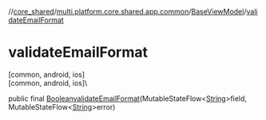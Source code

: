 //[core_shared](../../../index.md)/[multi.platform.core.shared.app.common](../index.md)/[BaseViewModel](index.md)/[validateEmailFormat](validate-email-format.md)

# validateEmailFormat

[common, android, ios]\
[common, android, ios]\

public final [Boolean](https://docs.oracle.com/javase/8/docs/api/java/lang/Boolean.html)[validateEmailFormat](validate-email-format.md)(MutableStateFlow&lt;[String](https://docs.oracle.com/javase/8/docs/api/java/lang/String.html)&gt;field, MutableStateFlow&lt;[String](https://docs.oracle.com/javase/8/docs/api/java/lang/String.html)&gt;error)
